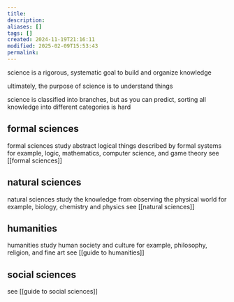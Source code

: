 ```yaml
---
title: 
description: 
aliases: []
tags: []
created: 2024-11-19T21:16:11
modified: 2025-02-09T15:53:43
permalink:
---
```


science is a rigorous, systematic goal to build and organize knowledge

ultimately, the purpose of science is to understand things

science is classified into branches, but as you can predict, sorting all knowledge into different categories is hard

## formal sciences

formal sciences study abstract logical things described by formal systems
for example, logic, mathematics, computer science, and game theory
see [[formal sciences]]

## natural sciences

natural sciences study the knowledge from observing the physical world
for example, biology, chemistry and physics
see [[natural sciences]]

## humanities

humanities study human society and culture
for example, philosophy, religion, and fine art 
see [[guide to humanities]]

## social sciences

see [[guide to social sciences]]
